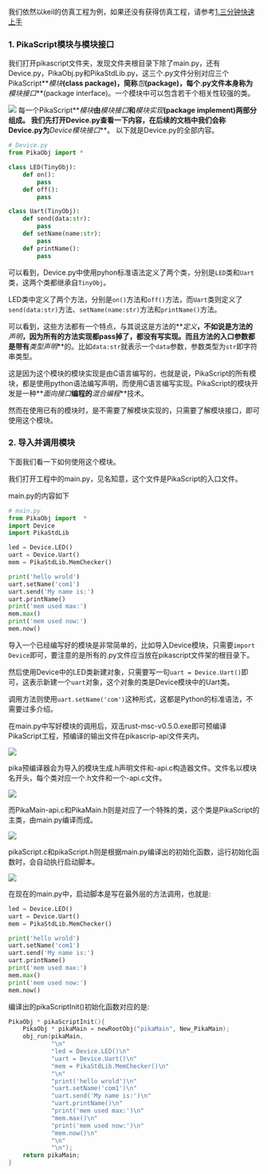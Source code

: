 我们依然以keil的仿真工程为例，如果还没有获得仿真工程，请参考[1.三分钟快速上手](https://www.yuque.com/liang-mltek/pikascript/ew19qm)
### 1. PikaScript模块与模块接口
我们打开pikascript文件夹，发现文件夹根目录下除了main.py，还有Device.py，PikaObj.py和PikaStdLib.py，这三个.py文件分别对应三个PikaScript**_模块_**(class package)，简称**_包_**(package)，每个.py文件本身称为**_模块接口_**(package interface)。一个模块中可以包含若干个相关性较强的类。


![](https://cdn.nlark.com/yuque/0/2021/png/22991477/1638582993068-0a8afe28-baa2-41ad-bac1-6626d50192ad.png#clientId=u892d01b9-50ec-4&crop=0&crop=0&crop=1&crop=1&height=269&id=sOhLU&originHeight=383&originWidth=842&originalType=binary&ratio=1&rotation=0&showTitle=false&status=done&style=none&taskId=uebbc38da-21fe-4e46-af38-20d48b95346&title=&width=591)
每一个PikaScript**_模块_**由**_模块接口_**和**_模块实现_**(package implement)两部分组成。
我们先打开Device.py查看一下内容，在后续的文档中我们会称Device.py为**_Device模块接口_**。
以下就是Device.py的全部内容。
```python
# Device.py
from PikaObj import *

class LED(TinyObj):
    def on():
        pass
    def off():
        pass

class Uart(TinyObj):
    def send(data:str):
        pass
    def setName(name:str):
        pass
    def printName():
        pass
```


可以看到，Device.py中使用pyhon标准语法定义了两个类，分别是`LED`类和`Uart`类，这两个类都继承自`TinyObj`。


LED类中定义了两个方法，分别是`on()`方法和`off()`方法，而`Uart`类则定义了`send(data:str)`方法、`setName(name:str)`方法和`printName()`方法。


可以看到，这些方法都有一个特点，与其说这是方法的**_定义_**，不如说是方法的**_声明_**，因为所有的方法实现都pass掉了，都没有写实现。而且方法的入口参数都是带有**_类型声明_**的。比如`data:str`就表示一个`data`参数，参数类型为`str`即字符串类型。


这是因为这个模块的模块实现是由C语言编写的，也就是说，PikaScript的所有模块，都是使用python语法编写声明，而使用C语言编写实现。PikaScript的模块开发是一种**_面向接口_**编程的**_混合编程_**技术。


然而在使用已有的模块时，是不需要了解模块实现的，只需要了解模块接口，即可使用这个模块。


### 2. 导入并调用模块


下面我们看一下如何使用这个模块。


我们打开工程中的main.py，见名知意，这个文件是PikaScript的入口文件。


main.py的内容如下


```python
# main.py
from PikaObj import  *
import Device
import PikaStdLib 

led = Device.LED()
uart = Device.Uart()
mem = PikaStdLib.MemChecker()

print('hello wrold')
uart.setName('com1')
uart.send('My name is:')
uart.printName()
print('mem used max:')
mem.max()
print('mem used now:')
mem.now()
```


导入一个已经编写好的模块是非常简单的，比如导入Device模块，只需要`import Device`即可，要注意的是所有的.py文件应当放在pikascript文件架的根目录下。


然后使用Device中的LED类新建对象，只需要写一句`uart = Device.Uart()`即可，这表示新建一个`uart`对象，这个对象的类是Device模块中的Uart类。


调用方法则使用`uart.setName('com')`这种形式，这都是Python的标准语法，不需要过多介绍。


在main.py中写好模块的调用后，双击rust-msc-v0.5.0.exe即可预编译PikaScript工程，预编译的输出文件在pikascrip-api文件夹内。


![](https://cdn.nlark.com/yuque/0/2021/png/22991477/1638582989556-feafe97a-037f-44b2-8f2c-55ddf8f041ea.png#clientId=u892d01b9-50ec-4&crop=0&crop=0&crop=1&crop=1&height=330&id=ZPo5F&originHeight=458&originWidth=844&originalType=binary&ratio=1&rotation=0&showTitle=false&status=done&style=none&taskId=ua42b7b94-0ede-4e7a-9d9e-73df6db056a&title=&width=608)


pika预编译器会为导入的模块生成.h声明文件和-api.c构造器文件。文件名以模块名开头，每个类对应一个.h文件和一个-api.c文件。


![](https://cdn.nlark.com/yuque/0/2021/png/22991477/1638582990457-2540db61-f185-4100-8b63-4d6d599c3b0e.png#clientId=u892d01b9-50ec-4&crop=0&crop=0&crop=1&crop=1&height=498&id=ie32N&originHeight=687&originWidth=829&originalType=binary&ratio=1&rotation=0&showTitle=false&status=done&style=none&taskId=u654457e0-5704-4535-aa72-0862a35666a&title=&width=601)


而PikaMain-api.c和PikaMain.h则是对应了一个特殊的类，这个类是PikaScript的主类，由main.py编译而成。


![](https://cdn.nlark.com/yuque/0/2021/png/22991477/1638582990858-10783588-5ff0-469e-b64d-50e56e2357bc.png#clientId=u892d01b9-50ec-4&crop=0&crop=0&crop=1&crop=1&height=587&id=QF33Z&originHeight=645&originWidth=665&originalType=binary&ratio=1&rotation=0&showTitle=false&status=done&style=none&taskId=u10fed22e-d22f-42c8-ac2f-a6c5aa4654e&title=&width=605)


pikaScript.c和pikaScript.h则是根据main.py编译出的初始化函数，运行初始化函数时，会自动执行启动脚本。


![](https://cdn.nlark.com/yuque/0/2021/png/22991477/1638582992822-6c4a7f39-a379-4c66-991a-1935ec3bfa7a.png#clientId=u892d01b9-50ec-4&crop=0&crop=0&crop=1&crop=1&height=538&id=fU66z&originHeight=554&originWidth=614&originalType=binary&ratio=1&rotation=0&showTitle=false&status=done&style=none&taskId=u816777d7-13e1-45aa-8558-a065a13b0ad&title=&width=596)


在现在的main.py中，启动脚本是写在最外层的方法调用，也就是:


```python
led = Device.LED()
uart = Device.Uart()
mem = PikaStdLib.MemChecker()

print('hello wrold')
uart.setName('com1')
uart.send('My name is:')
uart.printName()
print('mem used max:')
mem.max()
print('mem used now:')
mem.now()
```


编译出的pikaScriptInit()初始化函数对应的是:


```c
PikaObj * pikaScriptInit(){
    PikaObj * pikaMain = newRootObj("pikaMain", New_PikaMain);
    obj_run(pikaMain,
            "\n"
            "led = Device.LED()\n"
            "uart = Device.Uart()\n"
            "mem = PikaStdLib.MemChecker()\n"
            "\n"
            "print('hello wrold')\n"
            "uart.setName('com1')\n"
            "uart.send('My name is:')\n"
            "uart.printName()\n"
            "print('mem used max:')\n"
            "mem.max()\n"
            "print('mem used now:')\n"
            "mem.now()\n"
            "\n"
            "\n");
    return pikaMain;
}
```
